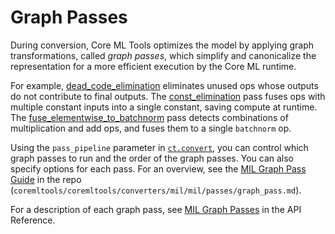 # Graph Passes

During conversion, Core ML Tools optimizes the model by applying graph transformations, called _graph passes_, which simplify and canonicalize the representation for a more efficient execution by the Core ML runtime. 

For example, [dead_code_elimination](https://apple.github.io/coremltools/source/coremltools.converters.mil.mil.passes.defs.html#coremltools.converters.mil.mil.passes.defs.cleanup.dead_code_elimination) eliminates unused ops whose outputs do not contribute to final outputs. The [const_elimination](https://apple.github.io/coremltools/source/coremltools.converters.mil.mil.passes.defs.html#coremltools.converters.mil.mil.passes.defs.cleanup.const_elimination) pass fuses ops with multiple constant inputs into a single constant, saving compute at runtime. The [fuse_elementwise_to_batchnorm](https://apple.github.io/coremltools/source/coremltools.converters.mil.mil.passes.defs.html#coremltools.converters.mil.mil.passes.defs.optimize_elementwise_binary.fuse_elementwise_to_batchnorm) pass detects combinations of multiplication and add ops, and fuses them to a single `batchnorm` op.

Using the `pass_pipeline` parameter in [`ct.convert`](https://apple.github.io/coremltools/source/coremltools.converters.convert.html#coremltools.converters._converters_entry.convert), you can control which graph passes to run and the order of the graph passes. You can also specify options for each pass. For an overview, see the [MIL Graph Pass Guide](https://github.com/apple/coremltools/blob/main/coremltools/converters/mil/mil/passes/graph_pass.md) in the repo (`coremltools/coremltools/converters/mil/mil/passes/graph_pass.md`).

For a description of each graph pass, see [MIL Graph Passes](https://apple.github.io/coremltools/source/coremltools.converters.mil.mil.passes.defs.html#mil-graph-passes) in the API Reference.
